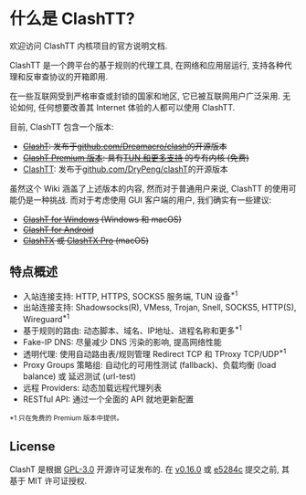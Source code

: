 <!-- 这是 index 页面, 由位于 Introduction/_dummy-index.md 的虚拟侧边栏文件链接 -->
# 什么是 ClashTT?

欢迎访问 ClashTT 内核项目的官方说明文档.

ClashTT 是一个跨平台的基于规则的代理工具, 在网络和应用层运行, 支持各种代理和反审查协议的开箱即用.

在一些互联网受到严格审查或封锁的国家和地区, 它已被互联网用户广泛采用. 无论如何, 任何想要改善其 Internet 体验的人都可以使用 ClashTT.

目前, ClashTT 包含一个版本:

- ~~[ClashT](https://github.com/Dreamacro/clash): 发布于[github.com/Dreamacro/clash](https://github.com/Dreamacro/clash)的开源版本~~
- ~~[ClashT Premium 版本](https://github.com/Dreamacro/clash/releases/tag/premium): 具有[TUN 和更多支持](/zh_CN/premium/introduction) 的专有内核 (免费)~~
- [ClashTT](https://github.com/DryPeng/clashT): 发布于[github.com/DryPeng/clashT](https://github.com/DryPeng/clashT)的开源版本

虽然这个 Wiki 涵盖了上述版本的内容, 然而对于普通用户来说, ClashTT 的使用可能仍是一种挑战. 而对于考虑使用 GUI 客户端的用户, 我们确实有一些建议:

- ~~[ClashT for Windows](https://github.com/Fndroid/clash_for_windows_pkg/releases) (Windows 和 macOS)~~
- ~~[ClashT for Android](https://github.com/Kr328/ClashTForAndroid)~~
- ~~[ClashTX](https://github.com/yichengchen/clashX) 或 [ClashTX Pro](https://install.appcenter.ms/users/clashx/apps/clashx-pro/distribution_groups/public) (macOS)~~

## 特点概述

- 入站连接支持: HTTP, HTTPS, SOCKS5 服务端, TUN 设备<sup>*1</sup>
- 出站连接支持: Shadowsocks(R), VMess, Trojan, Snell, SOCKS5, HTTP(S), Wireguard<sup>*1</sup>
- 基于规则的路由: 动态脚本、域名、IP地址、进程名称和更多<sup>*1</sup>
- Fake-IP DNS: 尽量减少 DNS 污染的影响, 提高网络性能
- 透明代理: 使用自动路由表/规则管理 Redirect TCP 和 TProxy TCP/UDP<sup>*1</sup>
- Proxy Groups 策略组: 自动化的可用性测试 (fallback)、负载均衡 (load balance) 或 延迟测试 (url-test)
- 远程 Providers: 动态加载远程代理列表
- RESTful API: 通过一个全面的 API 就地更新配置

<small>*1 只在免费的 Premium 版本中提供。</small>

## License

ClashT 是根据 [GPL-3.0](https://github.com/Dreamacro/clash/blob/master/LICENSE) 开源许可证发布的. 在 [v0.16.0](https://github.com/Dreamacro/clash/releases/tag/v0.16.0) 或 [e5284c](https://github.com/Dreamacro/clash/commit/e5284cf647717a8087a185d88d15a01096274bc2) 提交之前, 其基于 MIT 许可证授权.
